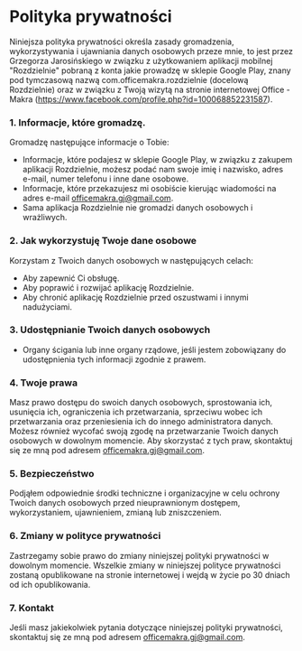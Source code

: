 # Polityka prywatności
Niniejsza polityka prywatności określa zasady gromadzenia, wykorzystywania i ujawniania danych osobowych przeze mnie, to jest przez Grzegorza Jarosińskiego w związku z użytkowaniem aplikacji mobilnej "Rozdzielnie" pobraną z konta jakie prowadzę w sklepie Google Play, znany pod tymczasową nazwą com.officemakra.rozdzielnie (docelową Rozdzielnie) oraz w związku z Twoją wizytą na stronie internetowej Office - Makra (https://www.facebook.com/profile.php?id=100068852231587).
### 1. Informacje, które gromadzę.
Gromadzę następujące informacje o Tobie:
* Informacje, które podajesz w sklepie Google Play, w związku z zakupem aplikacji Rozdzielnie, możesz podać nam swoje imię i nazwisko, adres e-mail, numer telefonu i inne dane osobowe.
* Informacje, które przekazujesz mi osobiście kierując wiadomości na adres e-mail officemakra.gj@gmail.com.
* Sama aplikacja Rozdzielnie nie gromadzi danych osobowych i wrażliwych.
### 2. Jak wykorzystuję Twoje dane osobowe
Korzystam z Twoich danych osobowych w następujących celach:
* Aby zapewnić Ci obsługę.
* Aby poprawić i rozwijać aplikację Rozdzielnie.
* Aby chronić aplikację Rozdzielnie przed oszustwami i innymi nadużyciami.
### 3. Udostępnianie Twoich danych osobowych
* Organy ścigania lub inne organy rządowe, jeśli jestem zobowiązany do udostępnienia tych informacji zgodnie z prawem.
### 4. Twoje prawa
Masz prawo dostępu do swoich danych osobowych, sprostowania ich, usunięcia ich, ograniczenia ich przetwarzania, sprzeciwu wobec ich przetwarzania oraz przeniesienia ich do innego administratora danych. Możesz również wycofać swoją zgodę na przetwarzanie Twoich danych osobowych w dowolnym momencie. Aby skorzystać z tych praw, skontaktuj się ze mną pod adresem officemakra.gj@gmail.com.
### 5. Bezpieczeństwo
Podjąłem odpowiednie środki techniczne i organizacyjne w celu ochrony Twoich danych osobowych przed nieuprawnionym dostępem, wykorzystaniem, ujawnieniem, zmianą lub zniszczeniem.
### 6. Zmiany w polityce prywatności
Zastrzegamy sobie prawo do zmiany niniejszej polityki prywatności w dowolnym momencie. Wszelkie zmiany w niniejszej polityce prywatności zostaną opublikowane na stronie internetowej i wejdą w życie po 30 dniach od ich opublikowania.
### 7. Kontakt
Jeśli masz jakiekolwiek pytania dotyczące niniejszej polityki prywatności, skontaktuj się ze mną pod adresem officemakra.gj@gmail.com.
